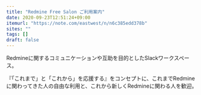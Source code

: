 ```yaml
---
title: "Redmine Free Salon ご利用案内"
date: 2020-09-23T12:51:24+09:00
itemurl: "https://note.com/eastwest/n/n6c385edd378b"
sites: ""
tags: []
draft: false
---
```


Redmineに関するコミュニケーションや互助を目的としたSlackワークスペース。

『「これまで」と「これから」を応援する』をコンセプトに、これまでRedmineに関わってきた人の自由な利用と、これから新しくRedmineに関わる人を歓迎。